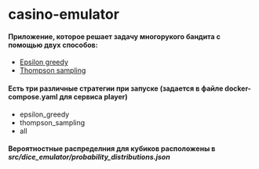# casino-emulator

#### Приложение, которое решает задачу многорукого бандита с помощью двух способов:

- [Epsilon greedy](https://en.wikipedia.org/wiki/Greedy_algorithm)
- [Thompson sampling](https://en.wikipedia.org/wiki/Thompson_sampling)

#### Есть три различные стратегии при запуске (задается в файле docker-compose.yaml для сервиса player)

- epsilon_greedy
- thompson_sampling
- all


#### Вероятностные распределния для кубиков расположены в *src/dice_emulator/probability_distributions.json*
